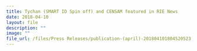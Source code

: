 ```yaml
---
title: Tychan (SMART ID Spin off) and CENSAM featured in RIE News
date: 2018-04-10
layout: file
description: ""
image: ""
file_url: /files/Press Releases/publication-(april)-201804101804520523.pdf
---
```

